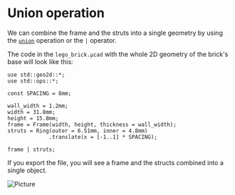 # Union operation

We can combine the frame and the struts into a single geometry by using the
[`union`](../libs//std//ops//union.md)
operation or the `|` operator.

The code in the `lego_brick.µcad` with the whole 2D geometry of the brick's base will look like this:

```µcad,tutorial_sketch_boolean_operations
use std::geo2d::*;
use std::ops::*;

const SPACING = 8mm;

wall_width = 1.2mm;
width = 31.8mm;
height = 15.8mm;
frame = Frame(width, height, thickness = wall_width);
struts = Ring(outer = 6.51mm, inner = 4.8mm)
             .translate(x = [-1..1] * SPACING);

frame | struts;
```

If you export the file, you will see a frame and the structs combined into a single object.

![Picture]()
